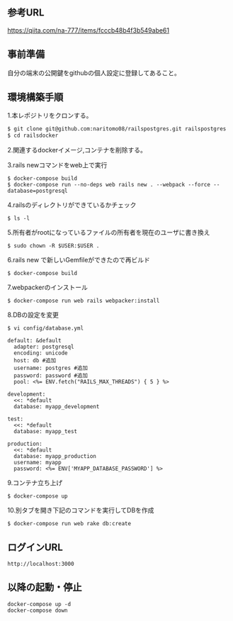 ## 参考URL
https://qiita.com/na-777/items/fcccb48b4f3b549abe61

## 事前準備

自分の端末の公開鍵をgithubの個人設定に登録してあること。

## 環境構築手順

1.本レポジトリをクロンする。

```bash
$ git clone git@github.com:naritomo08/railspostgres.git railspostgres
$ cd railsdocker
```

2.関連するdockerイメージ,コンテナを削除する。

3.rails newコマンドをweb上で実行
```
$ docker-compose build
$ docker-compose run --no-deps web rails new . --webpack --force --database=postgresql
```

4.railsのディレクトリができているかチェック
```
$ ls -l
```

5.所有者がrootになっているファイルの所有者を現在のユーザに書き換え
```
$ sudo chown -R $USER:$USER .
```

6.rails new で新しいGemfileができたので再ビルド
```
$ docker-compose build
```

7.webpackerのインストール
```
$ docker-compose run web rails webpacker:install
```

8.DBの設定を変更
```
$ vi config/database.yml

default: &default
  adapter: postgresql
  encoding: unicode
  host: db #追加
  username: postgres #追加
  password: password #追加
  pool: <%= ENV.fetch("RAILS_MAX_THREADS") { 5 } %>

development:
  <<: *default
  database: myapp_development

test:
  <<: *default
  database: myapp_test
  
production:
  <<: *default
  database: myapp_production
  username: myapp
  password: <%= ENV['MYAPP_DATABASE_PASSWORD'] %>
```

9.コンテナ立ち上げ
```
$ docker-compose up
```

10.別タブを開き下記のコマンドを実行してDBを作成
```
$ docker-compose run web rake db:create
```

## ログインURL
```
http://localhost:3000
```

## 以降の起動・停止

```
docker-compose up -d
docker-compose down
```